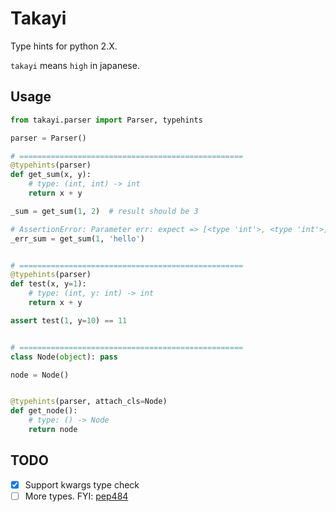 # Takayi
Type hints for python 2.X.

`takayi` means `high` in japanese.

## Usage

```python
from takayi.parser import Parser, typehints

parser = Parser()

# ==================================================
@typehints(parser)
def get_sum(x, y):
    # type: (int, int) -> int
    return x + y

_sum = get_sum(1, 2)  # result should be 3

# AssertionError: Parameter err: expect => [<type 'int'>, <type 'int'>], actually => [<type 'int'>, <type 'str'>]
_err_sum = get_sum(1, 'hello')


# ==================================================
@typehints(parser)
def test(x, y=1):
    # type: (int, y: int) -> int
    return x + y

assert test(1, y=10) == 11


# ==================================================
class Node(object): pass

node = Node()


@typehints(parser, attach_cls=Node)
def get_node():
    # type: () -> Node
    return node
```

## TODO

- [x] Support kwargs type check
- [ ] More types. FYI: [pep484](https://www.python.org/dev/peps/pep-0484/)

